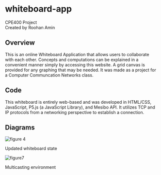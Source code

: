 # whiteboard-app
CPE400 Project<br>
Created by Roohan Amin
## Overview
This is an online Whiteboard Application that allows users to collaborate with each other. Concepts and computations can be explained in a convenient manner simply by accessing this website. A grid canvas is provided for any graphing that may be needed. It was made as a project for a Computer Communcation Networks class.
## Code
This whiteboard is entirely web-based and was developed in HTML/CSS, JavaScript, P5.js (a JavaScript Library), and Mesibo API. It utilizes TCP and IP protocols from a networking perspective to establish a connection.
## Diagrams
![figure 4](https://user-images.githubusercontent.com/31677691/206963706-cdda23a1-2fc7-43cc-bbea-2033dab909ee.jpg)
  
Updated whiteboard state

![figure7](https://user-images.githubusercontent.com/31677691/206963708-9aafcfa2-4313-4a32-80cd-4fc7ef07a222.jpg)

Multicasting environment

